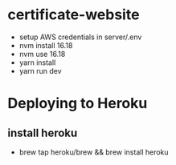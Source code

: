 # certificate-website

- setup AWS credentials in server/.env 
- nvm install 16.18
- nvm use 16.18
- yarn install
- yarn run dev

# Deploying to Heroku

## install heroku
- brew tap heroku/brew && brew install heroku


